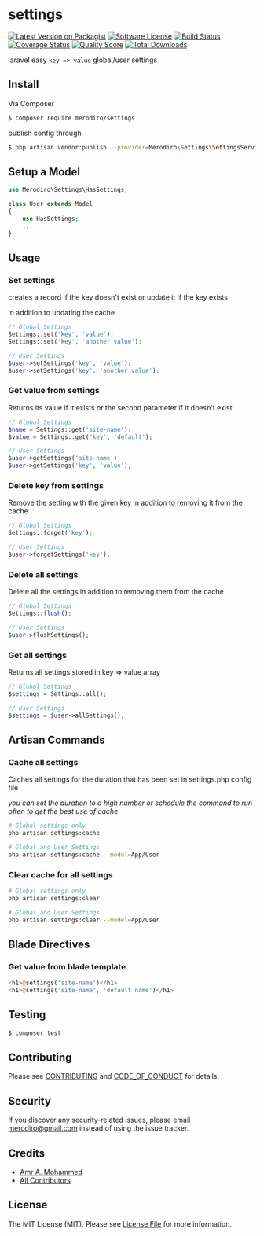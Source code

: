 # settings

[![Latest Version on Packagist][ico-version]][link-packagist]
[![Software License][ico-license]](LICENSE.md)
[![Build Status][ico-travis]][link-travis]
[![Coverage Status][ico-scrutinizer]][link-scrutinizer]
[![Quality Score][ico-code-quality]][link-code-quality]
[![Total Downloads][ico-downloads]][link-downloads]

laravel easy `key => value` global/user settings

## Install

Via Composer

``` bash
$ composer require merodiro/settings
```
publish config through
```bash
$ php artisan vendor:publish --provider=Merodiro\Settings\SettingsServiceProvider
```
## Setup a Model
```php
use Merodiro\Settings\HasSettings;

class User extends Model
{
    use HasSettings;
    ...
}
```

## Usage

### Set settings
creates a record if the key doesn't exist or update it if the key exists

in addition to updating the cache

```php
// Global Settings
Settings::set('key', 'value');
Settings::set('key', 'another value');

// User Settings
$user->setSettings('key', 'value');
$user->setSettings('key', 'another value');
```


### Get value from settings
Returns its value if it exists or the second parameter if it doesn't exist

```php
// Global Settings
$name = Settings::get('site-name');
$value = Settings::get('key', 'default');

// User Settings
$user->getSettings('site-name');
$user->getSettings('key', 'value');
```

### Delete key from settings
Remove the setting with the given key
in addition to removing it from the cache

```php
// Global Settings
Settings::forget('key');

// User Settings
$user->forgetSettings('key');
```

### Delete all settings
Delete all the settings
in addition to removing them from the cache

```php
// Global Settings
Settings::flush();

// User Settings
$user->flushSettings();
```

### Get all settings
Returns all settings stored in key => value array
```php
// Global Settings
$settings = Settings::all();

// User Settings
$settings = $user->allSettings();
```

## Artisan Commands

### Cache all settings
Caches all settings for the duration that has been set in settings.php config file

*you can set the duration to a high number or schedule the command to run often to get the best use of cache*

```bash
# Global settings only
php artisan settings:cache

# Global and User Settings
php artisan settings:cache --model=App/User
```

### Clear cache for all settings

```bash
# Global settings only
php artisan settings:clear

# Global and User Settings
php artisan settings:clear --model=App/User
```

## Blade Directives

### Get value from blade template

```php
<h1>@settings('site-name')</h1>
<h1>@settings('site-name', 'default name')</h1>
```


## Testing

``` bash
$ composer test
```

## Contributing

Please see [CONTRIBUTING](CONTRIBUTING.md) and [CODE_OF_CONDUCT](CODE_OF_CONDUCT.md) for details.

## Security

If you discover any security-related issues, please email merodiro@gmail.com instead of using the issue tracker.

## Credits

- [Amr A. Mohammed][link-author]
- [All Contributors][link-contributors]

## License

The MIT License (MIT). Please see [License File](LICENSE.md) for more information.

[ico-version]: https://img.shields.io/packagist/v/merodiro/settings.svg?style=flat-square
[ico-license]: https://img.shields.io/badge/license-MIT-brightgreen.svg?style=flat-square
[ico-travis]: https://img.shields.io/travis/merodiro/settings/master.svg?style=flat-square
[ico-scrutinizer]: https://img.shields.io/scrutinizer/coverage/g/merodiro/settings.svg?style=flat-square
[ico-code-quality]: https://img.shields.io/scrutinizer/g/merodiro/settings.svg?style=flat-square
[ico-downloads]: https://img.shields.io/packagist/dt/merodiro/settings.svg?style=flat-square

[link-packagist]: https://packagist.org/packages/merodiro/settings
[link-travis]: https://travis-ci.org/merodiro/settings
[link-scrutinizer]: https://scrutinizer-ci.com/g/merodiro/settings/code-structure
[link-code-quality]: https://scrutinizer-ci.com/g/merodiro/settings
[link-downloads]: https://packagist.org/packages/merodiro/settings
[link-author]: https://github.com/merodiro
[link-contributors]: ../../contributors
